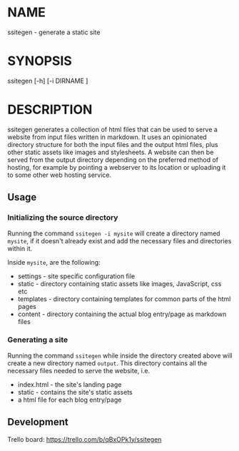 # NAME
ssitegen - generate a static site

# SYNOPSIS
ssitegen [-h] [-i DIRNAME ]

# DESCRIPTION
ssitegen generates a collection of html files that can be used to serve a website from
input files written in markdown. It uses an opinionated directory structure
for both the input files and the output html files, plus other static assets like
images and stylesheets. A website can then be served from the output directory depending
on the preferred method of hosting, for example by pointing a webserver to its location or 
uploading it to some other web hosting service.

## Usage

### Initializing the source directory

Running the command `ssitegen -i mysite` will create a directory named `mysite`, if it
doesn't already exist and add the necessary files and directories within it.

Inside `mysite`, are the following:

- settings - site specific configuration file
- static - directory containing static assets like images, JavaScript, css etc
- templates - directory containing templates for common parts of the html pages
- content - directory containing the actual blog entry/page as markdown files

### Generating a site

Running the command `ssitegen` while inside the directory created above will create a new
directory named `output`. This directory contains all the necessary files needed to 
serve the website, i.e.

- index.html - the site's landing page
- static - contains the site's static assets
- a html file for each blog entry/page

## Development

Trello board: https://trello.com/b/qBxOPk1y/ssitegen
